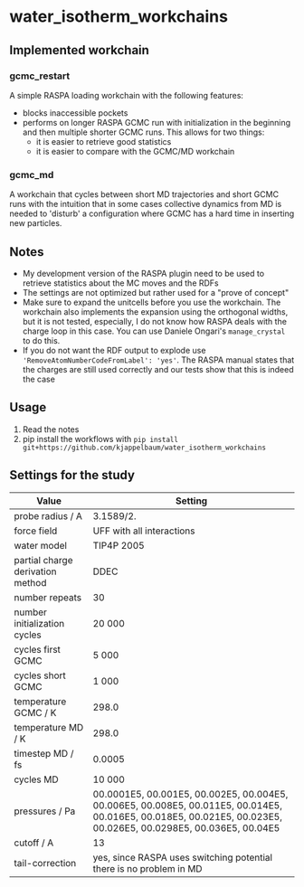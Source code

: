 # water_isotherm_workchains

## Implemented workchain
### gcmc_restart
A simple RASPA loading workchain with the following features:
* blocks inaccessible pockets 
* performs on longer RASPA GCMC run with initialization in the beginning and then multiple 
  shorter GCMC runs. This allows for two things:
  * it is easier to retrieve good statistics 
  * it is easier to compare with the GCMC/MD workchain
  
### gcmc_md 
A workchain that cycles between short MD trajectories and short GCMC runs with the intuition that in 
some cases collective dynamics from MD is needed to 'disturb' a configuration where GCMC has a hard
time in inserting new particles. 

## Notes
- My development version of the RASPA plugin need to be used to retrieve statistics about the MC moves 
  and the RDFs
- The settings are not optimized but rather used for a "prove of concept"
- Make sure to expand the unitcells before you use the workchain. The workchain also implements
  the expansion using the orthogonal widths, but it is not tested, especially, I do not know how RASPA
  deals with the charge loop in this case. You can use Daniele Ongari's `manage_crystal` to do this. 
- If you do not want the RDF output to explode use `'RemoveAtomNumberCodeFromLabel': 'yes'`. The RASPA
  manual states that the charges are still used correctly and our tests show that this is indeed the case

## Usage
1. Read the notes 
2. pip install the workflows with `pip install git+https://github.com/kjappelbaum/water_isotherm_workchains`   


## Settings for the study 


| Value                     | Setting                   |
| --------------------------| --------------------------|
| probe radius / A          | 3.1589/2.                 |
| force field               | UFF with all interactions |
| water model               | TIP4P 2005                | 
| partial charge derivation method | DDEC               | 
| number repeats            | 30                        | 
| number initialization cycles | 20 000                 | 
| cycles first GCMC         | 5 000                     |
| cycles short GCMC         | 1 000                     | 
| temperature GCMC / K      | 298.0                     | 
| temperature MD  / K       | 298.0                     | 
| timestep MD / fs          | 0.0005                    |
| cycles MD                 | 10 000                    |
| pressures /  Pa           |  00.0001E5, 00.001E5, 00.002E5, 00.004E5, 00.006E5, 00.008E5, 00.011E5, 00.014E5, 00.016E5, 00.018E5, 00.021E5, 00.023E5, 00.026E5, 00.0298E5, 00.036E5, 00.04E5|
| cutoff / A                | 13                        |
| tail-correction           | yes, since RASPA uses switching potential there is no problem in MD |
